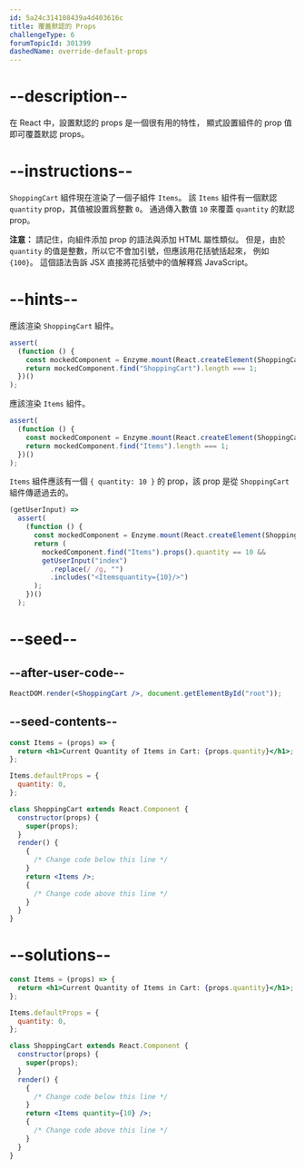 ```yaml
---
id: 5a24c314108439a4d403616c
title: 覆蓋默認的 Props
challengeType: 6
forumTopicId: 301399
dashedName: override-default-props
---
```


# --description--

在 React 中，設置默認的 props 是一個很有用的特性， 顯式設置組件的 prop 值即可覆蓋默認 props。

# --instructions--

`ShoppingCart` 組件現在渲染了一個子組件 `Items`。 該 `Items` 組件有一個默認 `quantity` prop，其值被設置爲整數 `0`。 通過傳入數值 `10` 來覆蓋 `quantity` 的默認 prop。

**注意：** 請記住，向組件添加 prop 的語法與添加 HTML 屬性類似。 但是，由於 `quantity` 的值是整數，所以它不會加引號，但應該用花括號括起來， 例如`{100}`。 這個語法告訴 JSX 直接將花括號中的值解釋爲 JavaScript。

# --hints--

應該渲染 `ShoppingCart` 組件。

```js
assert(
  (function () {
    const mockedComponent = Enzyme.mount(React.createElement(ShoppingCart));
    return mockedComponent.find("ShoppingCart").length === 1;
  })()
);
```

應該渲染 `Items` 組件。

```js
assert(
  (function () {
    const mockedComponent = Enzyme.mount(React.createElement(ShoppingCart));
    return mockedComponent.find("Items").length === 1;
  })()
);
```

`Items` 組件應該有一個 `{ quantity: 10 }` 的 prop，該 prop 是從 `ShoppingCart` 組件傳遞過去的。

```js
(getUserInput) =>
  assert(
    (function () {
      const mockedComponent = Enzyme.mount(React.createElement(ShoppingCart));
      return (
        mockedComponent.find("Items").props().quantity == 10 &&
        getUserInput("index")
          .replace(/ /g, "")
          .includes("<Itemsquantity={10}/>")
      );
    })()
  );
```

# --seed--

## --after-user-code--

```jsx
ReactDOM.render(<ShoppingCart />, document.getElementById("root"));
```

## --seed-contents--

```jsx
const Items = (props) => {
  return <h1>Current Quantity of Items in Cart: {props.quantity}</h1>;
};

Items.defaultProps = {
  quantity: 0,
};

class ShoppingCart extends React.Component {
  constructor(props) {
    super(props);
  }
  render() {
    {
      /* Change code below this line */
    }
    return <Items />;
    {
      /* Change code above this line */
    }
  }
}
```

# --solutions--

```jsx
const Items = (props) => {
  return <h1>Current Quantity of Items in Cart: {props.quantity}</h1>;
};

Items.defaultProps = {
  quantity: 0,
};

class ShoppingCart extends React.Component {
  constructor(props) {
    super(props);
  }
  render() {
    {
      /* Change code below this line */
    }
    return <Items quantity={10} />;
    {
      /* Change code above this line */
    }
  }
}
```
